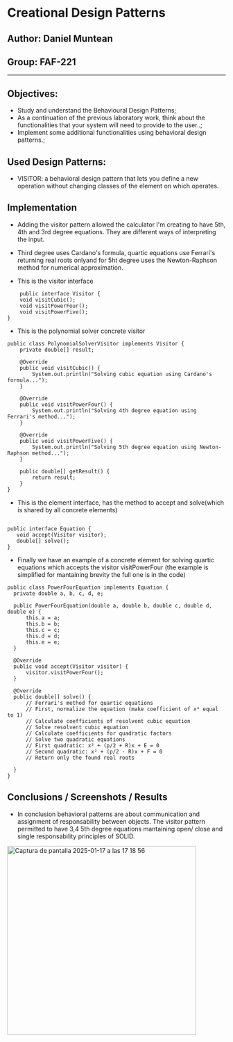 # Creational Design Patterns


## Author: Daniel Muntean
## Group: FAF-221



----

## Objectives:

* Study and understand the Behavioural Design Patterns;
* As a continuation of the previous laboratory work, think about the functionalities that your system will need to provide to the user..;
* Implement some additional functionalities using behavioral design patterns.;


## Used Design Patterns: 

* VISITOR: a behavioral design pattern that lets you define a new operation without changing classes of the element on which operates. 


## Implementation

* Adding the visitor pattern allowed the calculator I'm creating to have 5th, 4th and 3rd degree equations. They are different ways of interpreting the input.
* Third degree uses Cardano's formula, quartic equations use Ferrari's returning real roots onlyand for 5ht degree uses the Newton-Raphson method for numerical approximation.


* This is the visitor interface

```
    public interface Visitor {
    void visitCubic();
    void visitPowerFour();
    void visitPowerFive();
}

```
* This is the polynomial solver concrete visitor

```
public class PolynomialSolverVisitor implements Visitor {
    private double[] result;

    @Override
    public void visitCubic() {
        System.out.println("Solving cubic equation using Cardano's formula...");
    }

    @Override
    public void visitPowerFour() {
        System.out.println("Solving 4th degree equation using Ferrari's method...");
    }

    @Override
    public void visitPowerFive() {
        System.out.println("Solving 5th degree equation using Newton-Raphson method...");
    }

    public double[] getResult() {
        return result;
    }
}

```
* This is the element interface, has the method to accept and solve(which is shared by all concrete elements) 
 ```

public interface Equation {
    void accept(Visitor visitor);
    double[] solve();
}

```
*  Finally we have an example of a concrete element for solving quartic equations which accepts the visitor visitPowerFour (the example is simplified for mantaining brevity the full one is in the code)
  ```
public class PowerFourEquation implements Equation {
    private double a, b, c, d, e;

    public PowerFourEquation(double a, double b, double c, double d, double e) {
        this.a = a;
        this.b = b;
        this.c = c;
        this.d = d;
        this.e = e;
    }

    @Override
    public void accept(Visitor visitor) {
        visitor.visitPowerFour();
    }

    @Override
    public double[] solve() {
        // Ferrari's method for quartic equations
        // First, normalize the equation (make coefficient of x⁴ equal to 1)
        // Calculate coefficients of resolvent cubic equation
        // Solve resolvent cubic equation
        // Calculate coefficients for quadratic factors
        // Solve two quadratic equations
        // First quadratic: x² + (p/2 + R)x + E = 0
        // Second quadratic: x² + (p/2 - R)x + F = 0
        // Return only the found real roots
        
    }
}
```




## Conclusions / Screenshots / Results
* In conclusion behavioral patterns are about communication and assignment of responsability between objects. The visitor pattern permitted to have 3,4 5th degree equations mantaining open/ close and single responsability principles of SOLID.

<img width="435" alt="Captura de pantalla 2025-01-17 a las 17 18 56" src="https://github.com/user-attachments/assets/dc6dae03-d233-4596-bd70-44918ae35d08" />

